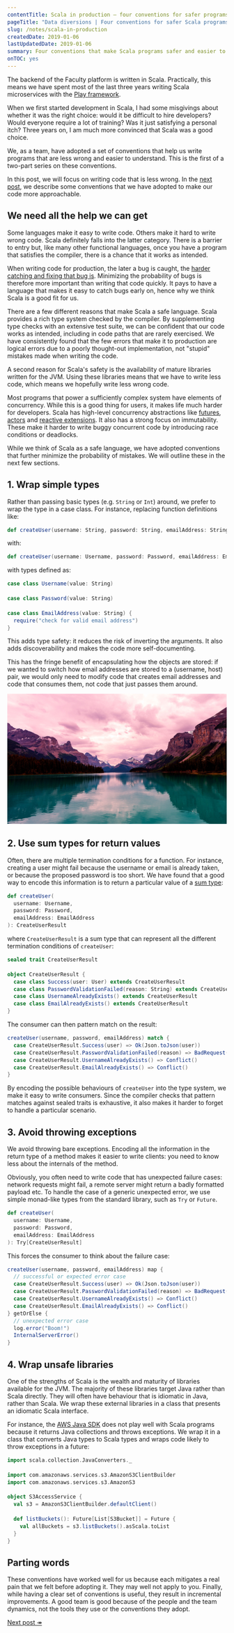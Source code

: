 ```yaml
---
contentTitle: Scala in production — four conventions for safer programs
pageTitle: "Data diversions | Four conventions for safer Scala programs"
slug: /notes/scala-in-production
createdDate: 2019-01-06
lastUpdatedDate: 2019-01-06
summary: Four conventions that make Scala programs safer and easier to maintain.
onTOC: yes
---
```


The backend of the Faculty platform is written in Scala. Practically, this means we have spent most of the last three years writing Scala microservices with the [Play framework](https://www.playframework.com/).

When we first started development in Scala, I had some misgivings about whether it was the right choice: would it be difficult to hire developers? Would everyone require a lot of training? Was it just satisfying a personal itch? Three years on, I am much more convinced that Scala was a good choice.

We, as a team, have adopted a set of conventions that help us write programs that are less wrong and easier to understand. This is the first of a two-part series on these conventions. 

In this post, we will focus on writing code that is less wrong. In the [next post](/blog/scala-in-production-2), we describe some conventions that we have adopted to make our code more approachable.

## We need all the help we can get

Some languages make it easy to write code. Others make it hard to write wrong code. Scala definitely falls into the latter category. There is a barrier to entry but, like many other functional languages, once you have a program that satisfies the compiler, there is a chance that it works as intended.

When writing code for production, the later a bug is caught, the [harder catching and fixing that bug is](https://stevemcconnell.com/articles/software-quality-at-top-speed/). Minimizing the probability of bugs is therefore more important than writing that code quickly. It pays to have a language that makes it easy to catch bugs early on, hence why we think Scala is a good fit for us.

There are a few different reasons that make Scala a safe language. Scala provides a rich type system checked by the compiler. By supplementing type checks with an extensive test suite, we can be confident that our code works as intended, including in code paths that are rarely exercised. We have consistently found that the few errors that make it to production are logical errors due to a poorly thought-out implementation, not "stupid" mistakes made when writing the code.

A second reason for Scala's safety is the availability of mature libraries written for the JVM. Using these libraries means that we have to write less code, which means we hopefully write less wrong code.

Most programs that power a sufficiently complex system have elements of concurrency. While this is a good thing for users, it makes life much harder for developers. Scala has high-level concurrency abstractions like [futures](https://danielwestheide.com/blog/2013/01/16/the-neophytes-guide-to-scala-part-9-promises-and-futures-in-practice.html), [actors](https://doc.akka.io/docs/akka/current/guide/introduction.html?language=scala) and [reactive extensions](https://doc.akka.io/docs/akka/current/stream/stream-introduction.html). It also has a strong focus on immutability. These make it harder to write buggy concurrent code by introducing race conditions or deadlocks.

While we think of Scala as a safe language, we have adopted conventions that further minimize the probability of mistakes. We will outline these in the next few sections.

## 1. Wrap simple types

Rather than passing basic types (e.g. `String` or `Int`) around, we prefer to wrap the type in a case class. For instance, replacing function definitions like:

```scala
def createUser(username: String, password: String, emailAddress: String)
```

with:

```scala
def createUser(username: Username, password: Password, emailAddress: EmailAddress)
```

with types defined as:

```scala
case class Username(value: String)

case class Password(value: String)

case class EmailAddress(value: String) {
  require("check for valid email address")
}
```

This adds type safety: it reduces the risk of inverting the arguments. It also adds discoverability and makes the code more self-documenting.

This has the fringe benefit of encapsulating how the objects are stored: if we wanted to switch how email addresses are stored to a (username, host) pair, we would only need to modify code that creates email addresses and code that consumes them, not code that just passes them around.

![](./images/scala-in-production-1.jpg)

## 2. Use sum types for return values

Often, there are multiple termination conditions for a function. For instance, creating a user might fail because the username or email is already taken, or because the proposed password is too short. We have found that a good way to encode this information is to return a particular value of a [sum type](http://tpolecat.github.io/presentations/algebraic_types.html#11):

```scala
def createUser(
  username: Username, 
  password: Password,
  emailAddress: EmailAddress
): CreateUserResult
```

where `CreateUserResult` is a sum type that can represent all the different termination conditions of `createUser`:

```scala
sealed trait CreateUserResult

object CreateUserResult {
  case class Success(user: User) extends CreateUserResult
  case class PasswordValidationFailed(reason: String) extends CreateUserResult
  case class UsernameAlreadyExists() extends CreateUserResult
  case class EmailAlreadyExists() extends CreateUserResult
}
```

The consumer can then pattern match on the result:

```scala
createUser(username, password, emailAddress) match {
  case CreateUserResult.Success(user) => Ok(Json.toJson(user))
  case CreateUserResult.PasswordValidationFailed(reason) => BadRequest()
  case CreateUserResult.UsernameAlreadyExists() => Conflict()
  case CreateUserResult.EmailAlreadyExists() => Conflict()
}
```

By encoding the possible behaviours of `createUser` into the type system, we make it easy to write consumers. Since the compiler checks that pattern matches against sealed traits is exhaustive, it also makes it harder to forget to handle a particular scenario.

## 3. Avoid throwing exceptions

We avoid throwing bare exceptions. Encoding all the information in the return type of a method makes it easier to write clients: you need to know less about the internals of the method.

Obviously, you often need to write code that has unexpected failure cases: network requests might fail, a remote server might return a badly formatted payload etc. To handle the case of a generic unexpected error, we use simple monad-like types from the standard library, such as `Try` or `Future`.

```scala
def createUser(
  username: Username, 
  password: Password, 
  emailAddress: EmailAddress
): Try[CreateUserResult]
```

This forces the consumer to think about the failure case:

```scala
createUser(username, password, emailAddress) map {
  // successful or expected error case
  case CreateUserResult.Success(user) => Ok(Json.toJson(user))
  case CreateUserResult.PasswordValidationFailed(reason) => BadRequest()
  case CreateUserResult.UsernameAlreadyExists() => Conflict()
  case CreateUserResult.EmailAlreadyExists() => Conflict()
} getOrElse {
  // unexpected error case
  log.error("Boom!")
  InternalServerError()
}
```

## 4. Wrap unsafe libraries

One of the strengths of Scala is the wealth and maturity of libraries available for the JVM. The majority of these libraries target Java rather than Scala directly. They will often have behaviour that is idiomatic in Java, rather than Scala. We wrap these external libraries in a class that presents an idiomatic Scala interface.

For instance, the [AWS Java SDK](https://aws.amazon.com/sdk-for-java/) does not play well with Scala programs because it returns Java collections and throws exceptions. We wrap it in a class that converts Java types to Scala types and wraps code likely to throw exceptions in a future:

```scala
import scala.collection.JavaConverters._

import com.amazonaws.services.s3.AmazonS3ClientBuilder
import com.amazonaws.services.s3.AmazonS3

object S3AccessService {
  val s3 = AmazonS3ClientBuilder.defaultClient()

  def listBuckets(): Future[List[S3Bucket]] = Future { 
    val allBuckets = s3.listBuckets().asScala.toList
  }
}
```

## Parting words

These conventions have worked well for us because each mitigates a real pain that we felt before adopting it. They may well not apply to you. Finally, while having a clear set of conventions is useful, they result in incremental improvements. A good team is good because of the people and the team dynamics, not the tools they use or the conventions they adopt. 

[Next post &#8608;](/blog/scala-in-production-2)
